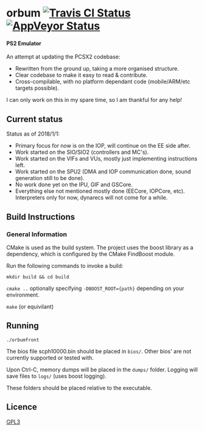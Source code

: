 # orbum [![Travis CI Status](https://travis-ci.org/marco9999/orbum.svg?branch=master)](https://travis-ci.org/marco9999/orbum) [![AppVeyor Status](https://ci.appveyor.com/api/projects/status/github/marco9999/orbum?branch=master&svg=true)](https://ci.appveyor.com/project/marco9999/orbum)


#### PS2 Emulator
An attempt at updating the PCSX2 codebase:

* Rewritten from the ground up, taking a more organised structure.
* Clear codebase to make it easy to read & contribute.
* Cross-compilable, with no platform dependant code (mobile/ARM/etc targets possible).

I can only work on this in my spare time, so I am thankful for any help!

## Current status

Status as of 2018/1/1:
- Primary focus for now is on the IOP, will continue on the EE side after.
- Work started on the SIO/SIO2 (controllers and MC's).
- Work started on the VIFs and VUs, mostly just implementing instructions left.
- Work started on the SPU2 (DMA and IOP communication done, sound generation still to be done).
- No work done yet on the IPU, GIF and GSCore.
- Everything else not mentioned mostly done (EECore, IOPCore, etc). Interpreters only for now, dynarecs will not come for a while.

## Build Instructions
### General Information
CMake is used as the build system. 
The project uses the boost library as a dependency, which is configured by the CMake FindBoost module.

Run the following commands to invoke a build:

`mkdir build && cd build`

`cmake ..` optionally specifying `-DBOOST_ROOT={path}` depending on your environment.

`make` (or equivilant)

## Running
`./orbumfront`

The bios file scph10000.bin should be placed in `bios/`.
Other bios' are not currently supported or tested with.

Upon Ctrl-C, memory dumps will be placed in the `dumps/` folder.
Logging will save files to `logs/` (uses boost logging).

These folders should be placed relative to the executable.

## Licence

[GPL3](https://www.gnu.org/licenses/gpl-3.0.en.html)
